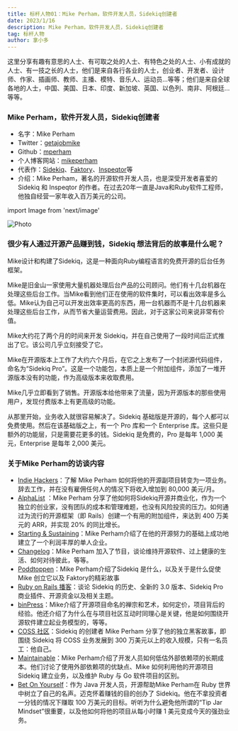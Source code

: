 ```yaml
---
title: 标杆人物01：Mike Perham，软件开发人员，Sidekiq创建者
date: 2023/1/16
description: Mike Perham，软件开发人员，Sidekiq创建者
tag: 标杆人物
author: 拿小多
---
```


这里分享有趣有意思的人士、有可取之处的人士、有特色之处的人士、小有成就的人士、有一技之长的人士，他们是来自各行各业的人士，创业者、开发者、设计师、作家、插画师、教师、主播、模特、音乐人、运动员...等等；他们是来自全球各地的人士，中国、美国、日本、印度、新加坡、英国、以色列、南非、阿根廷...等等。

### Mike Perham，软件开发人员，Sidekiq创建者

-   名字：Mike Perham
-   Twitter：[getajobmike](https://twitter.com/getajobmike)
-   Github：[mperham](https://github.com/mperham)
-   个人博客网站：[mikeperham](https://www.mikeperham.com/)
-   代表作：[Sidekiq](https://sidekiq.org/)、[Faktory](https://contribsys.com/faktory/)、[Inspeqtor](https://www.mikeperham.com/2014/10/02/introducing-inspeqtor/)等
-   介绍：Mike Perham，著名的开源软件开发人员，也是深受开发者喜爱的 Sidekiq 和 Inspeqtor 的作者。在过去20年一直是Java和Ruby软件工程师，他独自经营一家年收入百万美元的公司。

import Image from 'next/image'

<Image
  src="/images/MikePerham.png"
  alt="Photo"
  width={1125}
  height={750}
  priority
  className="next-image"
/>
### 很少有人通过开源产品赚到钱，Sidekiq 想法背后的故事是什么呢？

Mike设计和构建了Sidekiq，这是一种面向Ruby编程语言的免费开源的后台任务框架。

Mike是旧金山一家使用大量机器处理后台产品的公司顾问。他们有十几台机器在处理这些后台工作。当Mike看到他们正在使用的软件集时，可以看出效率是多么低。Mike认为自己可以开发出效率更高的东西，用一台机器而不是十几台机器来处理这些后台工作，从而节省大量运营费用。因此，对于这家公司来说非常有价值。

Mike大约花了两个月的时间来开发 Sidekiq，并在自己使用了一段时间后正式推出了它。该公司几乎立刻接受了它。

Mike在开源版本上工作了大约六个月后，在它之上发布了一个封闭源代码组件，命名为“Sidekiq Pro”。这是一个功能包，本质上是一个附加组件，添加了一堆开源版本没有的功能，作为高级版本来收取费用。

Mike几乎立即看到了销售。开源版本给他带来了流量，因为开源版本的那些使用用户，发现付费版本上有更高级的功能。

从那里开始，业务收入就很容易解决了。Sidekiq 基础版是开源的，每个人都可以免费使用。然后在该基础版之上，有一个 Pro 库和一个 Enterprise 库。这些只是额外的功能层，只是需要花更多的钱。Sidekiq 是免费的，Pro 是每年 1,000 美元，Enterprise 是每年 2,000 美元。

### 关于Mike Perham的访谈内容

-   [Indie Hackers](https://www.indiehackers.com/podcast/016-mike-perham-of-sidekiq)：了解 Mike Perham 如何将他的开源副项目转变为一项业务。辞去工作，并在没有雇佣任何人的情况下将收入增加到 80,000 美元/月。
-   [AlphaList](https://alphalist.com/podcast/49-mike-perham-creator-of-sidekiq-faktory) ：Mike Perham 分享了他如何将Sidekiq开源并商业化，作为一个独立的创业家，没有团队的成本和管理难题，也没有风险投资的压力。如何通过为流行的开源框架（即 Rails）创建一个有用的附加组件，来达到 400 万美元的 ARR，并实现 20% 的同比增长。
-   [Starting & Sustaining](https://startingandsustaining.com/interviews/mike-perham/)：Mike Perham介绍了在他的开源努力的基础上成功地建立了一个利润丰厚的单人企业。
-   [Changelog](https://changelog.com/podcast/159)：Mike Perham 加入了节目，谈论维持开源软件、过上健康的生活、如何对待彼此，等等。
-   [Poddtoppen](https://poddtoppen.se/podcast/1397042613/remote-ruby/building-a-business-on-rails-with-mike-perham)：Mike Perham介绍了Sidekiq 是什么，以及关于是什么促使 Mike 创立它以及 Faktory的精彩故事
-   [Ruby on Rails 播客](https://www.therubyonrailspodcast.com/144)：谈论 Sidekiq 的历史、全新的 3.0 版本、Sidekiq Pro 商业插件、开源资金以及相关主题。
-   [binPress](https://www.binpress.com/podcast-15-mike-perham-contributed-systems/)：Mike介绍了开源项目命名的禅宗和艺术，如何定价，项目背后的经验。他还介绍了为什么在与项目社区互动时同理心是关键，他是如何围绕开源软件建立起业务模型的，等等。
-   [COSS 社区](https://www.coss.community/)：Sidekiq 的创建者 Mike Perham 分享了他的独立黑客故事，即围绕 Sidekiq 将 COSS 业务发展到 300 万美元以上的收入规模，只有一名员工：他自己。
-   [Maintainable](https://maintainable.fm/episodes/mike-perham-how-developers-underestimate-long-term-costs-of-external-dependencies-L7yObw1d)：Mike Perham介绍了开发人员如何低估外部依赖项的长期成本。他们讨论了使用外部依赖项的优缺点、Mike 如何利用他的开源项目 Sidekiq 建立业务，以及维护 Ruby 与 Go 软件项目的区别。
-   [Bet On Yourself](https://www.betonyourself.com/podcast/episode-7-mike-perham)：作为 Java 开发人员，开源帮助Mike Perham在 Ruby 世界中树立了自己的名声。迈克怀着赚钱的目的创办了 Sidekiq。他在不拿投资者一分钱的情况下赚取 100 万美元的目标。听听为什么避免他所谓的“Tip Jar Mindset”很重要，以及他如何将他的项目从每小时赚 1 美元变成今天的强劲业务。
